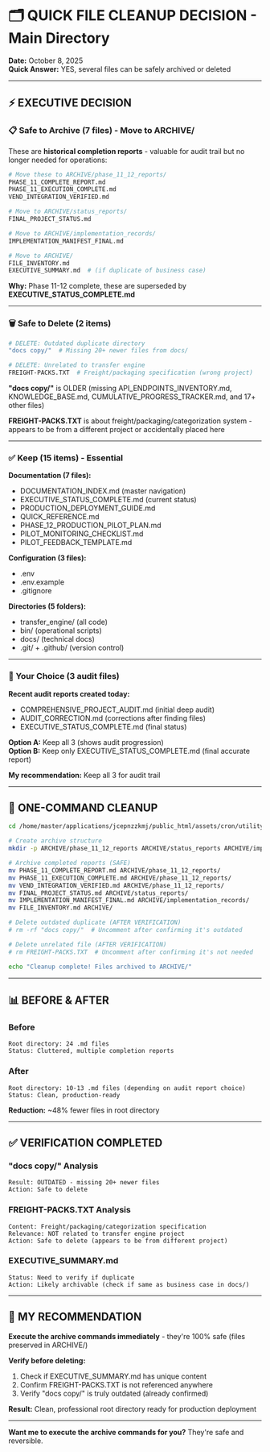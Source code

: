 # 🗂️ QUICK FILE CLEANUP DECISION - Main Directory

**Date:** October 8, 2025  
**Quick Answer:** YES, several files can be safely archived or deleted

---

## ⚡ EXECUTIVE DECISION

### 📋 Safe to Archive (7 files) - Move to ARCHIVE/

These are **historical completion reports** - valuable for audit trail but no longer needed for operations:

```bash
# Move these to ARCHIVE/phase_11_12_reports/
PHASE_11_COMPLETE_REPORT.md
PHASE_11_EXECUTION_COMPLETE.md
VEND_INTEGRATION_VERIFIED.md

# Move to ARCHIVE/status_reports/
FINAL_PROJECT_STATUS.md

# Move to ARCHIVE/implementation_records/
IMPLEMENTATION_MANIFEST_FINAL.md

# Move to ARCHIVE/
FILE_INVENTORY.md
EXECUTIVE_SUMMARY.md  # (if duplicate of business case)
```

**Why:** Phase 11-12 complete, these are superseded by **EXECUTIVE_STATUS_COMPLETE.md**

---

### 🗑️ Safe to Delete (2 items)

```bash
# DELETE: Outdated duplicate directory
"docs copy/"  # Missing 20+ newer files from docs/

# DELETE: Unrelated to transfer engine
FREIGHT-PACKS.TXT  # Freight/packaging specification (wrong project)
```

**"docs copy/"** is OLDER (missing API_ENDPOINTS_INVENTORY.md, KNOWLEDGE_BASE.md, CUMULATIVE_PROGRESS_TRACKER.md, and 17+ other files)

**FREIGHT-PACKS.TXT** is about freight/packaging/categorization system - appears to be from a different project or accidentally placed here

---

### ✅ Keep (15 items) - Essential

**Documentation (7 files):**
- DOCUMENTATION_INDEX.md (master navigation)
- EXECUTIVE_STATUS_COMPLETE.md (current status)
- PRODUCTION_DEPLOYMENT_GUIDE.md
- QUICK_REFERENCE.md
- PHASE_12_PRODUCTION_PILOT_PLAN.md
- PILOT_MONITORING_CHECKLIST.md
- PILOT_FEEDBACK_TEMPLATE.md

**Configuration (3 files):**
- .env
- .env.example
- .gitignore

**Directories (5 folders):**
- transfer_engine/ (all code)
- bin/ (operational scripts)
- docs/ (technical docs)
- .git/ + .github/ (version control)

---

### 🤔 Your Choice (3 audit files)

**Recent audit reports created today:**
- COMPREHENSIVE_PROJECT_AUDIT.md (initial deep audit)
- AUDIT_CORRECTION.md (corrections after finding files)
- EXECUTIVE_STATUS_COMPLETE.md (final status)

**Option A:** Keep all 3 (shows audit progression)  
**Option B:** Keep only EXECUTIVE_STATUS_COMPLETE.md (final accurate report)

**My recommendation:** Keep all 3 for audit trail

---

## 🚀 ONE-COMMAND CLEANUP

```bash
cd /home/master/applications/jcepnzzkmj/public_html/assets/cron/utility_scripts/VAPESHED_TRANSFER_OLD/vapeshed_transfer

# Create archive structure
mkdir -p ARCHIVE/phase_11_12_reports ARCHIVE/status_reports ARCHIVE/implementation_records

# Archive completed reports (SAFE)
mv PHASE_11_COMPLETE_REPORT.md ARCHIVE/phase_11_12_reports/
mv PHASE_11_EXECUTION_COMPLETE.md ARCHIVE/phase_11_12_reports/
mv VEND_INTEGRATION_VERIFIED.md ARCHIVE/phase_11_12_reports/
mv FINAL_PROJECT_STATUS.md ARCHIVE/status_reports/
mv IMPLEMENTATION_MANIFEST_FINAL.md ARCHIVE/implementation_records/
mv FILE_INVENTORY.md ARCHIVE/

# Delete outdated duplicate (AFTER VERIFICATION)
# rm -rf "docs copy/"  # Uncomment after confirming it's outdated

# Delete unrelated file (AFTER VERIFICATION)
# rm FREIGHT-PACKS.TXT  # Uncomment after confirming it's not needed

echo "Cleanup complete! Files archived to ARCHIVE/"
```

---

## 📊 BEFORE & AFTER

### Before
```
Root directory: 24 .md files
Status: Cluttered, multiple completion reports
```

### After
```
Root directory: 10-13 .md files (depending on audit report choice)
Status: Clean, production-ready
```

**Reduction:** ~48% fewer files in root directory

---

## ✅ VERIFICATION COMPLETED

### "docs copy/" Analysis
```
Result: OUTDATED - missing 20+ newer files
Action: Safe to delete
```

### FREIGHT-PACKS.TXT Analysis  
```
Content: Freight/packaging/categorization specification
Relevance: NOT related to transfer engine project
Action: Safe to delete (appears to be from different project)
```

### EXECUTIVE_SUMMARY.md
```
Status: Need to verify if duplicate
Action: Likely archivable (check if same as business case in docs/)
```

---

## 🎯 MY RECOMMENDATION

**Execute the archive commands immediately** - they're 100% safe (files preserved in ARCHIVE/)

**Verify before deleting:**
1. Check if EXECUTIVE_SUMMARY.md has unique content
2. Confirm FREIGHT-PACKS.TXT is not referenced anywhere
3. Verify "docs copy/" is truly outdated (already confirmed)

**Result:** Clean, professional root directory ready for production deployment

---

**Want me to execute the archive commands for you?** They're safe and reversible.
